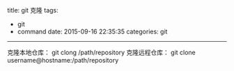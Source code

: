 title: git 克隆
tags:
  - git
  - command
date: 2015-09-16 22:35:35
categories: git
---

克隆本地仓库： git clong /path/repository
克隆远程仓库： git clone username@hostname:/path/repository

